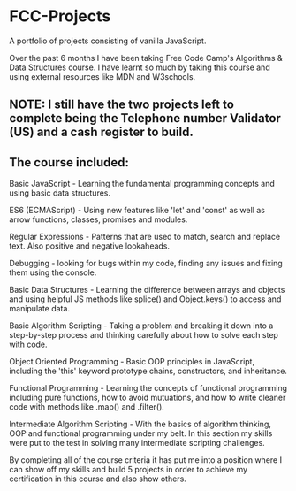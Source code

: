 # FCC-Projects
A portfolio of projects consisting of vanilla JavaScript. 

Over the past 6 months I have been taking Free Code Camp's Algorithms & Data Structures course. I have learnt so much by taking this course and using external resources like MDN and W3schools. 

## NOTE: I still have the two projects left to complete being the Telephone number Validator (US) and a cash register to build.

## The course included: 

Basic JavaScript - Learning the fundamental programming concepts and using basic data structures.

ES6 (ECMAScript) - Using new features like 'let' and 'const' as well as arrow functions, classes, promises and modules.

Regular Expressions - Patterns that are used to match, search and replace text. Also positive and negative lookaheads.

Debugging - looking for bugs within my code, finding any issues and fixing them using the console.

Basic Data Structures - Learning the difference between arrays and objects and using helpful JS methods like splice() and Object.keys() to access and manipulate data.

Basic Algorithm Scripting - Taking a problem and breaking it down into a step-by-step process and thinking carefully about how to solve each step with code.

Object Oriented Programming - Basic OOP principles in JavaScript, including the 'this' keyword prototype chains, constructors, and inheritance.

Functional Programming - Learning the concepts of functional programming including pure functions, how to avoid mutuations, and how to write cleaner code with methods like .map() and .filter().

Intermediate Algorithm Scripting - With the basics of algorithm thinking, OOP and functional programming under my belt. In this section my skills were put to the test in solving many intermediate scripting challenges.

By completing all of the course criteria it has put me into a position where I can show off my skills and build 5 projects in order to achieve my certification in this course and also show others.
